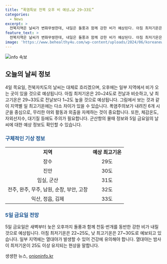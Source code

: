 ```yaml
---
title: “폭염특보 전북 오후 비 예상…낮 29~33도”
categories:
  - News
excerpt: >
  전북지역은 날씨가 변화무쌍한데, 내일은 돌풍과 함께 강한 비가 예상된다. 아침 최저기온은 22~25도, 낮 최고기온은 27~30도로 열대야가 나타날 것으로 예보됩니다. 또한, 폭염으로 인한 건강 관리에 유의해야 합니다. 대체로 흐린 하늘에 늦은 오후까지 비가 오는 지역이 있겠으니, 날씨 변화에 대비해야 합니다.
feature_text: >
  전북지역은 날씨가 변화무쌍한데, 내일은 돌풍과 함께 강한 비가 예상된다. 아침 최저기온은 22~25도, 낮 최고기온은 27~30도로 열대야가 나타날 것으로 예보됩니다. 또한, 폭염으로 인한 건강 관리에 유의해야 합니다. 대체로 흐린 하늘에 늦은 오후까지 비가 오는 지역이 있겠으니, 날씨 변화에 대비해야 합니다.
image: 'https://www.behealthy4u.com/wp-content/uploads/2024/06/koreanews.jpg'
---
```


<p><img src="https://www.behealthy4u.com/wp-content/uploads/2024/06/koreanews.jpg" alt="info 속보" /></p>

<h2 data-ke-size="size26">오늘의 날씨 정보</h2>

<p data-ke-size="size16">4일 목요일, 전북자치도의 날씨는 대체로 흐리겠으며, 오후에는 일부 지역에서 비가 오는 곳이 있을 것으로 예상됩니다. 아침 최저기온은 20~24도로 전날과 비슷하고, 낮 최고기온은 29~33도로 전날보다 1~2도 높을 것으로 예상됩니다. 그림에서 보는 것과 같이 지역별 일 최고기온에는 다소 차이가 있을 수 있습니다. 폭염주의보가 내려진 6개 시군을 중심으로, 무리한 야외 활동과 외출을 자제하는 것이 중요합니다. 또한, 체감온도, 자외선지수, 대기질 등에도 주의가 필요합니다. 군산항의 물때 정보와 5일 금요일의 날씨에 대한 예상 정보도 확인할 수 있습니다.</p>

<h3><b><span style="color: #1a5490;">구체적인 기상 정보</span></b></h3>

<table>
<tbody>
<tr>
<td style="text-align: center; height: 17px;"><b>지역</b></td>
<td style="text-align: center; height: 17px;"><b>예상 최고기온</b></td>
</tr>
<tr>
<td style="text-align: center; height: 17px;">장수</td>
<td style="text-align: center; height: 17px;">29도</td>
</tr>
<tr>
<td style="text-align: center; height: 17px;">진안</td>
<td style="text-align: center; height: 17px;">30도</td>
</tr>
<tr>
<td style="text-align: center; height: 17px;">임실, 군산</td>
<td style="text-align: center; height: 17px;">31도</td>
</tr>
<tr>
<td style="text-align: center; height: 17px;">전주, 완주, 무주, 남원, 순창, 부안, 고창</td>
<td style="text-align: center; height: 17px;">32도</td>
</tr>
<tr>
<td style="text-align: center; height: 17px;">익산, 정읍, 김제</td>
<td style="text-align: center; height: 17px;">33도</td>
</tr>
</tbody>
</table>

<h3><b><span style="color: #1a5490;">5일 금요일 전망</span></b></h3>

<p data-ke-size="size16">5일 금요일은 새벽부터 늦은 오후까지 돌풍과 함께 천둥·번개를 동반한 강한 비가 내릴 것으로 예상됩니다. 아침 최저기온은 22~25도, 낮 최고기온은 27~30도로 예보되고 있습니다. 일부 지역에는 열대야가 발생할 수 있어 건강에 유의해야 합니다. 열대야는 밤사이 최저기온이 25도 이상 유지되는 현상을 말합니다.</p>
생생한 뉴스, <a href="https://onioninfo.kr" rel="dofollow">onioninfo.kr</a>



